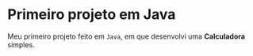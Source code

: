 # Primeiro projeto em Java
Meu primeiro projeto feito em ```Java```, em que desenvolvi uma <strong>Calculadora</strong> simples.
